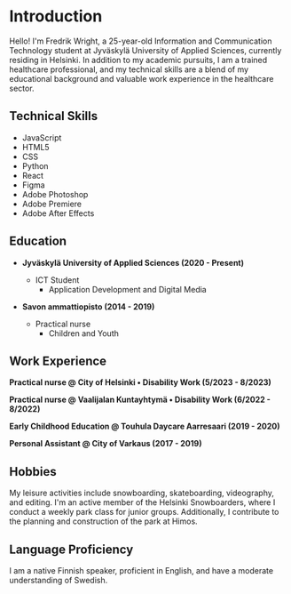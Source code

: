 # Introduction
Hello! I'm Fredrik Wright, a 25-year-old Information and Communication Technology student at Jyväskylä University of Applied Sciences, currently residing in Helsinki. In addition to my academic pursuits, I am a trained healthcare professional, and my technical skills are a blend of my educational background and valuable work experience in the healthcare sector.

## Technical Skills
- JavaScript
- HTML5
- CSS
- Python
- React
- Figma
- Adobe Photoshop
- Adobe Premiere
- Adobe After Effects

## Education
- **Jyväskylä University of Applied Sciences (2020 - Present)**
  - ICT Student
    - Application Development and Digital Media

- **Savon ammattiopisto (2014 - 2019)**
  - Practical nurse
    - Children and Youth

## Work Experience
**Practical nurse @ City of Helsinki • Disability Work (5/2023 - 8/2023)**

**Practical nurse @ Vaalijalan Kuntayhtymä • Disability Work (6/2022 - 8/2022)**

**Early Childhood Education @ Touhula Daycare Aarresaari (2019 - 2020)**

**Personal Assistant @ City of Varkaus (2017 - 2019)**

## Hobbies
My leisure activities include snowboarding, skateboarding, videography, and editing. I'm an active member of the Helsinki Snowboarders, where I conduct a weekly park class for junior groups. Additionally, I contribute to the planning and construction of the park at Himos.

## Language Proficiency
I am a native Finnish speaker, proficient in English, and have a moderate understanding of Swedish.
